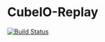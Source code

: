 # CubeIO-Replay

[![Build Status](http://drone.cubecorp.io/api/badges/cube-io-corp/cubeio-replay/status.svg)](http://drone.cubecorp.io/cube-io-corp/cubeio-replay)
